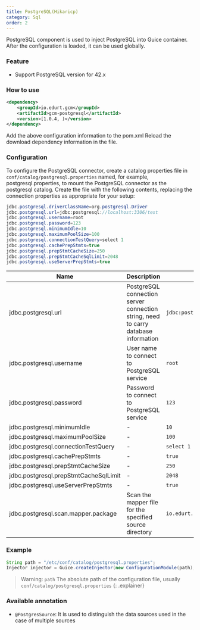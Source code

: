 ```yaml
---
title: PostgreSQL(Hikaricp)
category: Sql
order: 2
---
```


PostgreSQL component is used to inject PostgreSQL into Guice container. After the configuration is loaded, it can be used globally.

### Feature

- Support PostgreSQL version for 42.x

### How to use

```xml
<dependency>
    <groupId>io.edurt.gcm</groupId>
    <artifactId>gcm-postgresql</artifactId>
    <version>[1.0.4, )</version>
</dependency>
```

Add the above configuration information to the pom.xml Reload the download dependency information in the file.

### Configuration

To configure the PostgreSQL connector, create a catalog properties file in `conf/catalog/postgresql.properties` named, for example, postgresql.properties, to mount the PostgreSQL connector as the postgresql catalog. Create the file with the following contents, replacing the connection properties as appropriate for your setup:

```java 
jdbc.postgresql.driverClassName=org.postgresql.Driver
jdbc.postgresql.url=jdbc:postgresql://localhost:3306/test
jdbc.postgresql.username=root
jdbc.postgresql.password=123
jdbc.postgresql.minimumIdle=10
jdbc.postgresql.maximumPoolSize=100
jdbc.postgresql.connectionTestQuery=select 1
jdbc.postgresql.cachePrepStmts=true
jdbc.postgresql.prepStmtCacheSize=250
jdbc.postgresql.prepStmtCacheSqlLimit=2048
jdbc.postgresql.useServerPrepStmts=true
```

|Name|Description|Default|
|---|---|---|
|jdbc.postgresql.url|PostgreSQL connection server connection string, need to carry database information|`jdbc:postgresql://localhost:3306/test`|
|jdbc.postgresql.username|User name to connect to PostgreSQL service|`root`|
|jdbc.postgresql.password|Password to connect to PostgreSQL service|`123`|
|jdbc.postgresql.minimumIdle|-|`10`|
|jdbc.postgresql.maximumPoolSize|-|`100`|
|jdbc.postgresql.connectionTestQuery|-|`select 1`|
|jdbc.postgresql.cachePrepStmts|-|`true`|
|jdbc.postgresql.prepStmtCacheSize|-|`250`|
|jdbc.postgresql.prepStmtCacheSqlLimit|-|`2048`|
|jdbc.postgresql.useServerPrepStmts|-|`true`|
|jdbc.postgresql.scan.mapper.package|Scan the mapper file for the specified source directory|`io.edurt.gcm.postgresql.hikari.mapper`|

### Example

```java 
String path = "/etc/conf/catalog/postgresql.properties";
Injector injector = Guice.createInjector(new ConfigurationModule(path), new HikariPostgreSQLModule());
```

> Warning: `path` The absolute path of the configuration file, usually `conf/catalog/postgresql.properties`
{: .explainer}

### Available annotation

- `@PostgresSource`: It is used to distinguish the data sources used in the case of multiple sources

